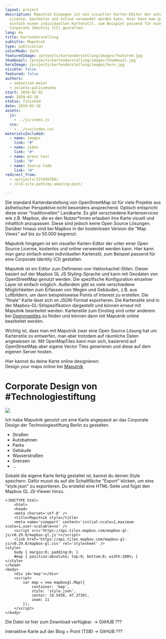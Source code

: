 ```yaml
---
layout: project
description: Maputnik hingegen ist ein visueller Karten-Editor der unter einer Open Source
  License, kostenlos und online verwendet werden kann. Hier kann man ganz
  einfach einen individuellen Kartenstil, zum Beispiel passend für eine
  Corporate Identity (CI) gestalten.
lang: de
title: Kartendarstellung
subtitle: Maputnik
type: publication
colorMode: dark
featuredImage: /projects/kartendarstellung/images/featured.jpg
thumbnail: /projects/kartendarstellung/images/thumbnail.jpg
heroImage: /projects/kartendarstellung/images/hero.jpg
visible: false
featured: false
authors:
  - sebastian-meier
  - jolanta-paliszewska
start: 2019-02-02
end: 2019-02-18
status: finished
date: 2019-02-18
assets:
  js:
    - ../js/index.js
  css:
    - ../css/index.css
materialsIncluded:
  - name: images
    link: "#"
  - name: video
    link: "#"
  - name: press text
    link: "#"
  - name: Source Code
    link: "#"
redirect_from:
  - /projects/123456789/
  - /old-site-path/my-amazing-post/

---
```


Die standard Kartendarstellung von OpenStreetMap ist für viele Projekte aus ästhetischer Perspektive nicht besonders ansprechend. Optisch entspricht diese einer "traditionellen" Landkarte. Es gibt verschiedene Kartenservices wie z.B. Mapbox, die es den Nutzer*innen erlauben ihre Karte visuell und inhaltlich anzupassen. Diese sind jedoch keine Open Source Lösungen. Darüber hinaus sind bei Mapbox in der kostenlosen Version die "Map Views" auf bis zu 50.000 begrenzt.

Maputnik hingegen ist ein visueller Karten-Editor der unter einer Open Source License, kostenlos und online verwendet werden kann. Hier kann man ganz einfach einen individuellen Kartenstil, zum Beispiel passend für eine Corporate Identity (CI) gestalten.

Maputnik ist ein Editor zum Definieren von Vektorkachel-Stilen. Dieser basiert auf der Mapbox GL JS Styling-Sprache und kann mit Geodaten von OpenStreetMap genutzt werden. Die spezifische Konfiguration einzelner Layer ist einfach möglich. Außerdem gibt es viele verschiedene Möglichkeiten zum Erfassen von Wegen und Gebäuden, z.B. aus Luftbildern, um dann beispielsweise Points of Interest zu erstellen. Die "finale" Karte lässt sich im JSON-Format exportieren. Die Kartenstile sind in der Mapbox-GL-Stilspezifikation dargestellt und können erneut mit Maputnik bearbeitet werden. Kartenstile zum Einstieg sind unter anderem bei [Openmaptiles](http://openmaptiles.org/) zu finden und können dann mit Maputnik online bearbeitet werden.

Wichtig ist, dass man mit Maputnik zwar eine Open Source Lösung hat um Kartenstile zu entwerfen, man aber trotzdem auf räumliche Daten angewiesen ist. Mit OpenMapTiles kann man sich, basierend auf OpenStreetMap aber eigene Vector Tiles generieren und diese auf dem eigenen Server hosten.


Hier kannst du deine Karte online designieren:  
Design your maps online bei [Maputnik](https://maputnik.github.io/editor/)

# Corporate Design von #Technologiestiftung 
![](/CI.png)

 

Ich habe Maputnik genutzt um eine Karte angepasst an das Corporate Design der Technologiestiftung Berlin zu gestalten. 

- Straßen
- Autobahnen
- Parks
- Gebäude
- Wasserstraßen
- Grenzen
- ...

Sobald die eigene Karte fertig gestaltet ist, kannst du deinen Style speichern. Dafür musst du auf die Schaltfläche "Export"  klicken, um eine "style.json" zu exportieren. Du erstellst eine HTML-Seite und fügst den Mapbox GL JS-Viewer hinzu. 


	<!DOCTYPE html>
		<html>
		<head>
	    <meta charset='utf-8' />
	    <title>Maputnik style</title>
	    <meta name='viewport' content='initial-scale=1,maximum-scale=1,user-scalable=no' />
	    <script src='https://api.tiles.mapbox.com/mapbox-gl-js/v0.29.0/mapbox-gl.js'></script>
	    <link href='https://api.tiles.mapbox.com/mapbox-gl-js/v0.29.0/mapbox-gl.css' rel='stylesheet' />
    <style>
        body { margin:0; padding:0; }
        #map { position:absolute; top:0; bottom:0; width:100%; }
    </style>
	</head>
	<body>
	    <div id='map'></div>
	    <script>
	        var map = new mapboxgl.Map({
	            container: 'map',
	            style: 'style.json',
	            center: [8.5456, 47.3739],
	            zoom: 11
	        });
	    </script>
	</body>




Die Datei ist hier zum Download verfügbar.
-> GitHUB ???

interaktive Karte auf der Blog + Point (TSB) 
-> GitHUB ???




